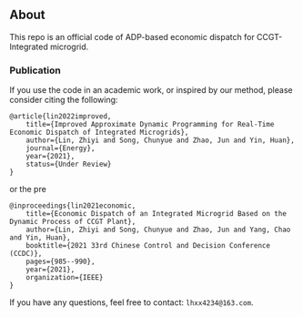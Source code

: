 ## About
This repo is an official code of ADP-based economic dispatch for CCGT-Integrated microgrid.

### Publication
If you use the code in an academic work, or inspired by our method, please consider citing the following:

	@article{lin2022improved,
		title={Improved Approximate Dynamic Programming for Real-Time Economic Dispatch of Integrated Microgrids},
		author={Lin, Zhiyi and Song, Chunyue and Zhao, Jun and Yin, Huan},
		journal={Energy},
		year={2021},
		status={Under Review}
	}

or the pre

	@inproceedings{lin2021economic,
		title={Economic Dispatch of an Integrated Microgrid Based on the Dynamic Process of CCGT Plant},
		author={Lin, Zhiyi and Song, Chunyue and Zhao, Jun and Yang, Chao and Yin, Huan},
		booktitle={2021 33rd Chinese Control and Decision Conference (CCDC)},
		pages={985--990},
		year={2021},
		organization={IEEE}
	}

If you have any questions, feel free to contact: `lhxx4234@163.com`.
